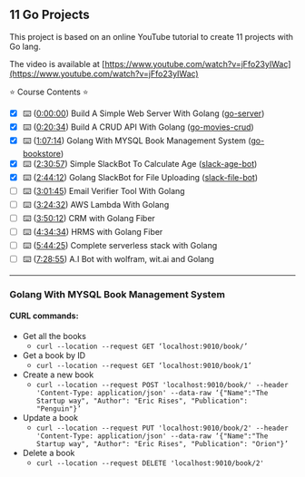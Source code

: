## 11 Go Projects

This project is based on an online YouTube tutorial to create 11 projects with Go lang.

The video is available at [https://www.youtube.com/watch?v=jFfo23yIWac](https://www.youtube.com/watch?v=jFfo23yIWac)

⭐️ Course Contents ⭐️

- [x] ⌨️ ([0:00:00](https://www.youtube.com/watch?v=jFfo23yIWac&t=0s)) Build A Simple Web Server With Golang ([go-server](go-server/))
- [x] ⌨️ ([0:20:34](https://www.youtube.com/watch?v=jFfo23yIWac&t=1234s)) Build A CRUD API With Golang ([go-movies-crud](go-movies-crud/))
- [x] ⌨️ ([1:07:14](https://www.youtube.com/watch?v=jFfo23yIWac&t=4034s)) Golang With MYSQL Book Management System ([go-bookstore](go-bookstore/))
- [x] ⌨️ ([2:30:57](https://www.youtube.com/watch?v=jFfo23yIWac&t=9057s)) Simple SlackBot To Calculate Age ([slack-age-bot](slack-age-bot/))
- [x] ⌨️ ([2:44:12](https://www.youtube.com/watch?v=jFfo23yIWac&t=9852s)) Golang SlackBot for File Uploading ([slack-file-bot](slack-file-bot/))
- [ ] ⌨️ ([3:01:45](https://www.youtube.com/watch?v=jFfo23yIWac&t=10905s)) Email Verifier Tool With Golang
- [ ] ⌨️ ([3:24:32](https://www.youtube.com/watch?v=jFfo23yIWac&t=12272s)) AWS Lambda With Golang
- [ ] ⌨️ ([3:50:12](https://www.youtube.com/watch?v=jFfo23yIWac&t=13812s)) CRM with Golang Fiber
- [ ] ⌨️ ([4:34:34](https://www.youtube.com/watch?v=jFfo23yIWac&t=16474s)) HRMS with Golang Fiber
- [ ] ⌨️ ([5:44:25](https://www.youtube.com/watch?v=jFfo23yIWac&t=20665s)) Complete serverless stack with Golang
- [ ] ⌨️ ([7:28:55](https://www.youtube.com/watch?v=jFfo23yIWac&t=26935s)) A.I Bot with wolfram, wit.ai and Golang

---

### Golang With MYSQL Book Management System

#### CURL commands:

- Get all the books
  - `curl --location --request GET ‘localhost:9010/book/’`
- Get a book by ID
  - `curl --location --request GET ‘localhost:9010/book/1’`
- Create a new book
  - `curl --location --request POST 'localhost:9010/book/' --header 'Content-Type: application/json' --data-raw ‘{"Name":"The Startup way", "Author": "Eric Rises", "Publication": "Penguin"}’`
- Update a book
  - `curl --location --request PUT 'localhost:9010/book/2' --header 'Content-Type: application/json' --data-raw ‘{"Name":"The Startup way", "Author": "Eric Rises", "Publication": "Orion"}’`
- Delete a book
  - `curl --location --request DELETE 'localhost:9010/book/2'`
